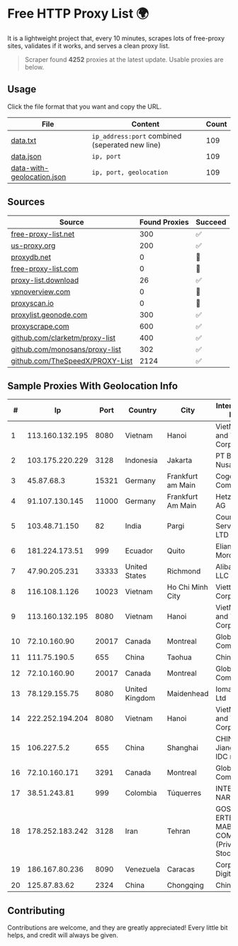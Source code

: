
# Free HTTP Proxy List 🌍

It is a lightweight project that, every 10 minutes, scrapes lots of free-proxy sites, validates if it works, and serves a clean proxy list.


> Scraper found **4252** proxies at the latest update. Usable proxies are below.

## Usage

Click the file format that you want and copy the URL.


|File|Content|Count|
|----|-------|-----|
|[data.txt](https://raw.githubusercontent.com/themiralay/Proxy-List-World/master/data.txt)|`ip_address:port` combined (seperated new line)|109|
|[data.json](https://raw.githubusercontent.com/themiralay/Proxy-List-World/master/data.json)|`ip, port`|109|
|[data-with-geolocation.json](https://raw.githubusercontent.com/themiralay/Proxy-List-World/master/data-with-geolocation.json)|`ip, port, geolocation`|109|

## Sources

|Source|Found Proxies|Succeed|
|------|-------------|-------|
|[free-proxy-list.net](https://free-proxy-list.net)|300|✅|
|[us-proxy.org](https://www.us-proxy.org)|200|✅|
|[proxydb.net](http://proxydb.net)|0|🚫|
|[free-proxy-list.com](https://free-proxy-list.com/?page=&port=&type%5B%5D=http&type%5B%5D=https&up_time=0&search=Search)|0|🚫|
|[proxy-list.download](https://www.proxy-list.download/HTTP)|26|✅|
|[vpnoverview.com](https://vpnoverview.com/privacy/anonymous-browsing/free-proxy-servers)|0|🚫|
|[proxyscan.io](https://www.proxyscan.io)|0|🚫|
|[proxylist.geonode.com](https://proxylist.geonode.com/api/proxy-list?limit=300&page=1&sort_by=lastChecked&sort_type=desc&protocols=http,https)|300|✅|
|[proxyscrape.com](https://api.proxyscrape.com/v2/?request=displayproxies&protocol=http&timeout=10000&country=all&ssl=all&anonymity=all)|600|✅|
|[github.com/clarketm/proxy-list](https://raw.githubusercontent.com/clarketm/proxy-list/master/proxy-list-raw.txt)|400|✅|
|[github.com/monosans/proxy-list](https://raw.githubusercontent.com/monosans/proxy-list/main/proxies/http.txt)|302|✅|
|[github.com/TheSpeedX/PROXY-List](https://raw.githubusercontent.com/TheSpeedX/PROXY-List/master/http.txt)|2124|✅|


## Sample Proxies With Geolocation Info

|#|Ip|Port|Country|City|Internet Service Provider|
|-|--|----|-------|----|-------------------------|
|1|113.160.132.195|8080|Vietnam|Hanoi|VietNam Post and Telecom Corporation|
|2|103.175.220.229|3128|Indonesia|Jakarta|PT Biznet Gio Nusantara|
|3|45.87.68.3|15321|Germany|Frankfurt am Main|Cogent Communications|
|4|91.107.130.145|11000|Germany|Frankfurt Am Main|Hetzner Online AG|
|5|103.48.71.150|82|India|Pargi|Country Online Services PVT LTD|
|6|181.224.173.51|999|Ecuador|Quito|Eliana Vanessa Morocho Oña|
|7|47.90.205.231|33333|United States|Richmond|Alibaba.com LLC|
|8|116.108.1.126|10023|Vietnam|Ho Chi Minh City|Viettel Corporation|
|9|113.160.132.195|8080|Vietnam|Hanoi|VietNam Post and Telecom Corporation|
|10|72.10.160.90|20017|Canada|Montreal|GloboTech Communications|
|11|111.75.190.5|655|China|Taohua|Chinanet|
|12|72.10.160.90|20017|Canada|Montreal|GloboTech Communications|
|13|78.129.155.75|8080|United Kingdom|Maidenhead|Iomart Hosting Ltd|
|14|222.252.194.204|8080|Vietnam|Hanoi|VietNam Post and Telecom Corporation|
|15|106.227.5.2|655|China|Shanghai|CHINANET Jiangx province IDC network|
|16|72.10.160.171|3291|Canada|Montreal|GloboTech Communications|
|17|38.51.243.81|999|Colombia|Túquerres|INTERCOMM DE NARIÑO SAS|
|18|178.252.183.242|3128|Iran|Tehran|GOSTARESH-E-ERTEBATAT-E MABNA COMPANY (Private Joint Stock)|
|19|186.167.80.236|8090|Venezuela|Caracas|Corporacion Digitel C.A|
|20|125.87.83.62|2324|China|Chongqing|China Telecom|



## Contributing

Contributions are welcome, and they are greatly appreciated! Every
little bit helps, and credit will always be given.

